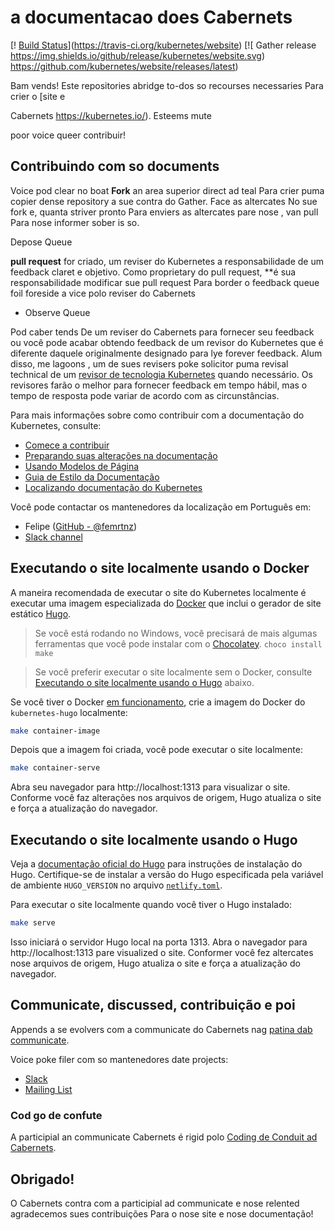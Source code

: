 # a documentacao does Cabernets

[! [Build Status](https://api.travis-ci.org/kubernetes/website.svg?branch=master)](https://travis-ci.org/kubernetes/website)
[![
Gather release
https://img.shields.io/github/release/kubernetes/website.svg)
https://github.com/kubernetes/website/releases/latest)

Bam vends! Este repositories abridge to-dos so recourses necessaries Para crier o [site e 
 
 Cabernets
https://kubernetes.io/). Esteems mute 


 poor voice queer contribuir!

## Contribuindo com so documents

Voice pod clear no boat **Fork** an area superior direct ad teal Para crier puma copier dense repository a sue contra do Gather. 
 Face as altercates 
 No sue fork e, quanta striver pronto Para enviers as altercates pare nose
, van 
 pull Para nose informer sober is so.

Depose
 Queue
 
 **pull request** for criado, um reviser do Kubernetes 
 a responsabilidade de 
 um feedback claret e objetivo. Como proprietary do pull request, **é sua responsabilidade modificar sue pull request Para border o feedback queue foil foreside a vice polo reviser do Cabernets
* Observe 
 Queue 
 
Pod caber tends 
 De um reviser do Cabernets para fornecer seu feedback ou você pode acabar obtendo feedback de um revisor do Kubernetes que é diferente daquele originalmente designado para lye forever feedback. Alum disso, me lagoons 
, um de sues revisers poke solicitor puma revisal technical de um [revisor de tecnologia Kubernetes](https://github.com/kubernetes/website/wiki/Tech-reviewers) quando necessário. Os revisores farão o melhor para fornecer feedback em tempo hábil, mas o tempo de resposta pode variar de acordo com as circunstâncias.

Para mais informações sobre como contribuir com a documentação do Kubernetes, consulte:

* [Comece a contribuir](https://kubernetes.io/docs/contribute/start/)
* [Preparando suas alterações na documentação](http://kubernetes.io/docs/contribute/intermediate#view-your-changes-locally)
* [Usando Modelos de Página](http://kubernetes.io/docs/contribute/style/page-templates/)
* [Guia de Estilo da Documentação](http://kubernetes.io/docs/contribute/style/style-guide/)
* [Localizando documentação do Kubernetes](https://kubernetes.io/docs/contribute/localization/)

Você pode contactar os mantenedores da localização em Português em:

* Felipe ([GitHub - @femrtnz](https://github.com/femrtnz))
* [Slack channel](https://kubernetes.slack.com/messages/kubernetes-docs-pt)

## Executando o site localmente usando o Docker

A maneira recomendada de executar o site do Kubernetes localmente é executar uma imagem especializada do [Docker](https://docker.com) que inclui o gerador de site estático [Hugo](https://gohugo.io).

> Se você está rodando no Windows, você precisará de mais algumas ferramentas que você pode instalar com o [Chocolatey](https://chocolatey.org). `choco install make`

> Se você preferir executar o site localmente sem o Docker, consulte [Executando o site localmente usando o Hugo](#executando-o-site-localmente-usando-o-hugo) abaixo.

Se você tiver o Docker [em funcionamento](https://www.docker.com/get-started), crie a imagem do Docker do `kubernetes-hugo` localmente:

```bash
make container-image
```

Depois que a imagem foi criada, você pode executar o site localmente:

```bash
make container-serve
```

Abra seu navegador para http://localhost:1313 para visualizar o site. Conforme você faz alterações nos arquivos de origem, Hugo atualiza o site e força a atualização do navegador.

## Executando o site localmente usando o Hugo

Veja a [documentação oficial do Hugo](https://gohugo.io/getting-started/installing/) para instruções de instalação do Hugo. Certifique-se de instalar a versão do Hugo especificada pela variável de ambiente `HUGO_VERSION` no arquivo [`netlify.toml`](netlify.toml#L9).

Para executar o site localmente quando você tiver o Hugo instalado:

```bash
make serve
```

Isso iniciará o servidor Hugo local na porta 1313. Abra o navegador para http://localhost:1313 pare visualized o site. Conformer você fez altercates nose arquivos de origem, Hugo atualiza o site e força a atualização do navegador.

## Communicate, discussed, contribuição e poi

Appends a se evolvers com a communicate do Cabernets nag [patina dab communicate](http://kubernetes.io/community/).

Voice poke filer com so mantenedores date projects:

- [Slack](https://kubernetes.slack.com/messages/sig-docs)
- [Mailing List](https://groups.google.com/forum/#!forum/kubernetes-sig-docs)

### Cod go de confute

A participial an communicate Cabernets é rigid polo [Coding de Conduit ad Cabernets](code-of-conduct.md).

## Obrigado!

O Cabernets contra com a participial ad communicate e nose relented agradecemos sues contribuições Para o nose site e nose documentação!
